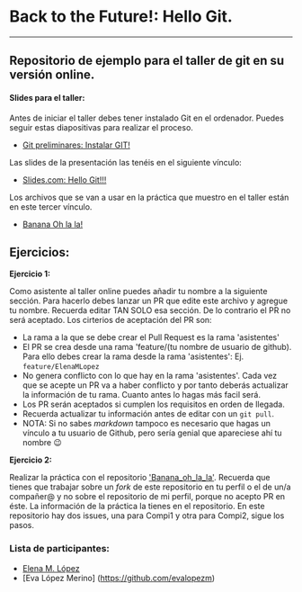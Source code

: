 # Back to the Future!: Hello Git.
---

## Repositorio de ejemplo para el taller de git en su versión online.

#### Slides para el taller:

Antes de iniciar el taller debes tener instalado Git en el ordenador. Puedes seguir estas diapositivas para realizar el proceso. 

- [Git preliminares: Instalar GIT!](https://slides.com/elenam-lopez/taller-de-introduccion-a-git-y-github)

Las slides de la presentación las tenéis en el siguiente vínculo:

- [Slides.com: Hello Git!!!](https://slides.com/elenam-lopez/no-liarla-parda-con-git-x-6b204c)

Los archivos que se van a usar en la práctica que muestro en el taller están en este tercer vínculo.

- [Banana Oh la la!](https://github.com/ElenaMLopez/Banana_oh_la_la)


## Ejercicios:

**Ejercicio 1:**

Como asistente al taller online puedes añadir tu nombre a la siguiente sección. Para hacerlo debes lanzar un PR que edite este archivo y agregue tu nombre. Recuerda editar TAN SOLO esa sección. De lo contrario el PR no será aceptado. Los cirterios de aceptación del PR son:

- La rama a la que se debe crear el Pull Request es la rama 'asistentes'
- El PR se crea desde una rama 'feature/(tu nombre de usuario de github). Para ello debes crear la rama desde la rama 'asistentes': 
  Ej. `feature/ElenaMLopez`
- No genera conflicto con lo que hay en la rama 'asistentes'. Cada vez que se acepte un PR va a haber conflicto y por tanto deberás actualizar la información de tu rama. Cuanto antes lo hagas más facil será. 
- Los PR serán aceptados si cumplen los requisitos en orden de llegada. 
- Recuerda actualizar tu información antes de editar con un `git pull`.
- NOTA: Si no sabes *markdown* tampoco es necesario que hagas un vínculo a tu usuario de Github, pero sería genial que apareciese ahí tu nombre :wink:

**Ejercicio 2:**

Realizar la práctica con el repositorio ['Banana_oh_la_la'](https://github.com/ElenaMLopez/Banana_oh_la_la/tree/master). Recuerda que tienes que trabajar sobre un *fork* de este repositorio en tu perfil o el de un/a compañer@ y no sobre el repositorio de mi perfil, porque no acepto PR en éste. La información de la práctica la tienes en el repositorio. En este repositorio hay dos issues, una para Compi1 y otra para Compi2, sigue los pasos.


### Lista de participantes:

- [Elena M. López](https://github.com/ElenaMLopez)
- [Eva López Merino] (https://github.com/evalopezm)
